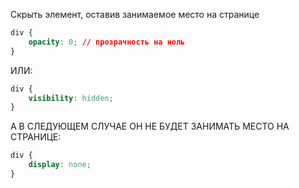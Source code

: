 Скрыть элемент, оставив занимаемое место на странице 

```css
div {
	opacity: 0; // прозрачность на ноль
}
```

ИЛИ:

```css
div {
	visibility: hidden;
}
```

А В СЛЕДУЮЩЕМ СЛУЧАЕ ОН НЕ БУДЕТ ЗАНИМАТЬ МЕСТО НА СТРАНИЦЕ:
```css
div {
	display: none;
}
```